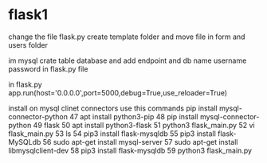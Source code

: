 # flask1
change the file flask.py 
create template folder and move file in form and users folder

im mysql crate table database and add endpoint and db name username password in flask.py file


in flask.py 
app.run(host='0.0.0.0',port=5000,debug=True,use_reloader=True)


install on mysql clinet connectors use this commands
pip install mysql-connector-python
   47  apt install python3-pip
   48  pip install mysql-connector-python
   49  flask
   50  apt install python3-flask
   51  python3 flask_main.py 
   52  vi flask_main.py 
   53  ls
   54  pip3 install flask-mysqldb
   55  pip3 install flask-MySQLdb
   56  sudo apt-get install mysql-server
   57  sudo apt-get install libmysqlclient-dev
   58  pip3 install flask-mysqldb
   59  python3 flask_main.py

